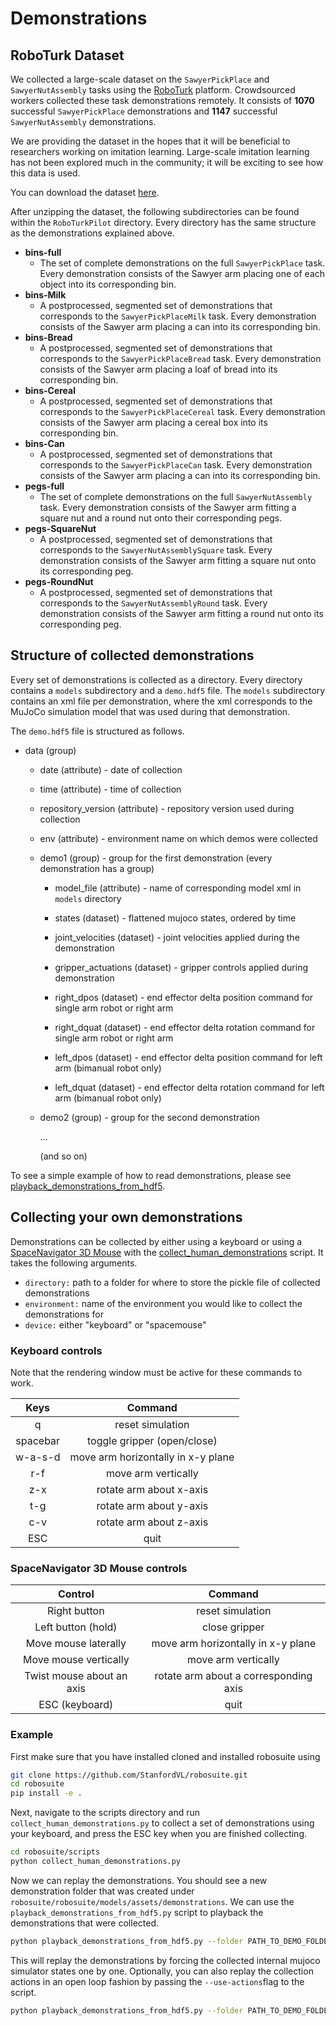 # Demonstrations

## RoboTurk Dataset

We collected a large-scale dataset on the `SawyerPickPlace` and `SawyerNutAssembly` tasks using the [RoboTurk](https://crowdncloud.ai/) platform. Crowdsourced workers collected these task demonstrations remotely. It consists of **1070** successful `SawyerPickPlace` demonstrations and **1147** successful `SawyerNutAssembly` demonstrations.

We are providing the dataset in the hopes that it will be beneficial to researchers working on imitation learning. Large-scale imitation learning has not been explored much in the community; it will be exciting to see how this data is used.  

You can download the dataset [here](http://cvgl.stanford.edu/projects/roboturk/RoboTurkPilot.zip).

After unzipping the dataset, the following subdirectories can be found within the `RoboTurkPilot` directory. Every directory has the same structure as the demonstrations explained above. 

- **bins-full**
  - The set of complete demonstrations on the full `SawyerPickPlace` task. Every demonstration consists of the Sawyer arm placing one of each object into its corresponding bin.
- **bins-Milk**
  - A postprocessed, segmented set of demonstrations that corresponds to the `SawyerPickPlaceMilk` task. Every demonstration consists of the Sawyer arm placing a can into its corresponding bin. 
- **bins-Bread**
  - A postprocessed, segmented set of demonstrations that corresponds to the `SawyerPickPlaceBread` task. Every demonstration consists of the Sawyer arm placing a loaf of bread into its corresponding bin. 
- **bins-Cereal**
  - A postprocessed, segmented set of demonstrations that corresponds to the `SawyerPickPlaceCereal` task. Every demonstration consists of the Sawyer arm placing a cereal box into its corresponding bin. 
- **bins-Can**
  - A postprocessed, segmented set of demonstrations that corresponds to the `SawyerPickPlaceCan` task. Every demonstration consists of the Sawyer arm placing a can into its corresponding bin. 
- **pegs-full**
  - The set of complete demonstrations on the full `SawyerNutAssembly` task. Every demonstration consists of the Sawyer arm fitting a square nut and a round nut onto their corresponding pegs. 
- **pegs-SquareNut**
  - A postprocessed, segmented set of demonstrations that corresponds to the `SawyerNutAssemblySquare` task. Every demonstration consists of the Sawyer arm fitting a square nut onto its corresponding peg. 
- **pegs-RoundNut**
  - A postprocessed, segmented set of demonstrations that corresponds to the `SawyerNutAssemblyRound` task. Every demonstration consists of the Sawyer arm fitting a round nut onto its corresponding peg. 

## Structure of collected demonstrations

Every set of demonstrations is collected as a directory. Every directory contains a `models` subdirectory and a `demo.hdf5` file. The `models` subdirectory contains an xml file per demonstration, where the xml corresponds to the MuJoCo simulation model that was used during that demonstration. 

The `demo.hdf5` file is structured as follows.

- data (group)

  - date (attribute) - date of collection

  - time (attribute) - time of collection

  - repository_version (attribute) - repository version used during collection

  - env (attribute) - environment name on which demos were collected

  - demo1 (group) - group for the first demonstration (every demonstration has a group)

    - model_file (attribute) - name of corresponding model xml in `models` directory

    - states (dataset) - flattened mujoco states, ordered by time

    - joint_velocities (dataset) - joint velocities applied during the demonstration

    - gripper_actuations (dataset) - gripper controls applied during demonstration

    - right_dpos (dataset) - end effector delta position command for single arm robot or right arm

    - right_dquat (dataset) - end effector delta rotation command for single arm robot or right arm

    - left_dpos (dataset) - end effector delta position command for left arm (bimanual robot only)

    - left_dquat (dataset) - end effector delta rotation command for left arm (bimanual robot only)

  - demo2 (group) - group for the second demonstration

    ... 

    (and so on)


To see a simple example of how to read demonstrations, please see [playback_demonstrations_from_hdf5](https://github.com/StanfordVL/robosuite/blob/master/robosuite/scripts/playback_demonstrations_from_hdf5.py).

## Collecting your own demonstrations

Demonstrations can be collected by either using a keyboard or using a [SpaceNavigator 3D Mouse](https://www.3dconnexion.com/spacemouse_compact/en/) with the [collect_human_demonstrations](https://github.com/StanfordVL/robosuite/blob/master/robosuite/scripts/collect_human_demonstrations.py) script. It takes the following arguments.

- `directory:` path to a folder for where to store the pickle file of collected demonstrations
- `environment:` name of the environment you would like to collect the demonstrations for
- `device:` either "keyboard" or "spacemouse"

### Keyboard controls

Note that the rendering window must be active for these commands to work.

|   Keys   |              Command               |
| :------: | :--------------------------------: |
|    q     |          reset simulation          |
| spacebar |    toggle gripper (open/close)     |
| w-a-s-d  | move arm horizontally in x-y plane |
|   r-f    |        move arm vertically         |
|   z-x    |      rotate arm about x-axis       |
|   t-g    |      rotate arm about y-axis       |
|   c-v    |      rotate arm about z-axis       |
|   ESC    |                quit                |

### SpaceNavigator 3D Mouse controls

|          Control          |                Command                |
| :-----------------------: | :-----------------------------------: |
|       Right button        |           reset simulation            |
|    Left button (hold)     |             close gripper             |
|   Move mouse laterally    |  move arm horizontally in x-y plane   |
|   Move mouse vertically   |          move arm vertically          |
| Twist mouse about an axis | rotate arm about a corresponding axis |
|      ESC (keyboard)       |                 quit                  |

### Example

First make sure that you have installed cloned and installed robosuite using

```bash
git clone https://github.com/StanfordVL/robosuite.git
cd robosuite
pip install -e .
```

Next, navigate to the scripts directory and run `collect_human_demonstrations.py` to collect a set of demonstrations using your keyboard, and press the ESC key when you are finished collecting.

```bash
cd robosuite/scripts
python collect_human_demonstrations.py
```

Now we can replay the demonstrations. You should see a new demonstration folder that was created under `robosuite/robosuite/models/assets/demonstrations`. We can use the `playback_demonstrations_from_hdf5.py` script to playback the demonstrations that were collected.

```bash
python playback_demonstrations_from_hdf5.py --folder PATH_TO_DEMO_FOLDER
```

This will replay the demonstrations by forcing the collected internal mujoco simulator states one by one. Optionally, you can also replay the collection actions in an open loop fashion by passing the `--use-actions`flag to the script.

```bash
python playback_demonstrations_from_hdf5.py --folder PATH_TO_DEMO_FOLDER --use-actions
```


